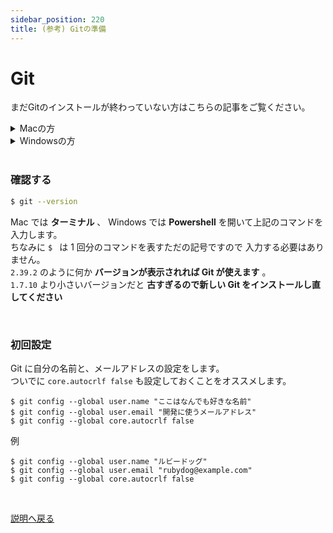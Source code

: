 ```yaml
---
sidebar_position: 220
title: (参考) Gitの準備
---
```


# Git

まだGitのインストールが終わっていない方はこちらの記事をご覧ください。

<details>
  <summary>Macの方</summary>
    <div>
      Macでは最初からGitが用意されているので準備は不要です。<br /> 
      ただし、まれに他のソフトの影響でエラーになることがあります。 エラー内容 xcrun: error: invalid active developer <br /> 
      このエラーが出たときは以下のコマンドで解決してください。 <br />
      xcode-select --install <br />
      質問に同意したあと、完了までしばらく時間がかかりますのでお待ちください。
    </div>
</details>

<details>
  <summary>Windowsの方</summary>
    <div>
      事前に準備をお願いします
      <img
        src={require('/dev/git-install-win.png').default}
        alt="Example banner"
      />
      <a href="https://gitforwindows.org/" class='linkbutton'>Windows版Gitをインストール</a>
    </div>
</details>

<br />

### 確認する

```ターミナル.sh
$ git --version
```

Mac では **ターミナル** 、 Windows では **Powershell** を開いて上記のコマンドを入力します。  
ちなみに `$ ` は 1 回分のコマンドを表すただの記号ですので 入力する必要はありません。  
`2.39.2` のように何か **バージョンが表示されれば Git が使えます** 。  
`1.7.10` より小さいバージョンだと **古すぎるので新しい Git をインストールし直してください**

<br />

### 初回設定

Git に自分の名前と、メールアドレスの設定をします。  
ついでに `core.autocrlf false` も設定しておくことをオススメします。

```
$ git config --global user.name "ここはなんでも好きな名前"
$ git config --global user.email "開発に使うメールアドレス"
$ git config --global core.autocrlf false
```

例

```
$ git config --global user.name "ルビードッグ"
$ git config --global user.email "rubydog@example.com"
$ git config --global core.autocrlf false
```

<br />

<a href="/dev/deploy" class='linkbutton'>説明へ戻る</a>
